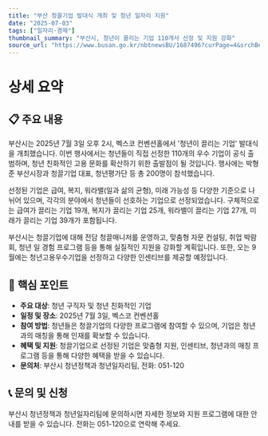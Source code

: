 ```yaml
---
title: "부산 청끌기업 발대식 개최 및 청년 일자리 지원"
date: "2025-07-03"
tags: ["일자리·경제"]
thumbnail_summary: "부산시, 청년이 끌리는 기업 110개사 선정 및 지원 강화"
source_url: "https://www.busan.go.kr/nbtnewsBU/1687496?curPage=4&srchBeginDt=&srchEndDt=&srchKey=&srchText="
---
```


# 상세 요약

## 📋 주요 내용
부산시는 2025년 7월 3일 오후 2시, 벡스코 컨벤션홀에서 '청년이 끌리는 기업' 발대식을 개최했습니다. 이번 행사에서는 청년들이 직접 선정한 110개의 우수 기업이 공식 출범하며, 청년 친화적인 고용 문화를 확산하기 위한 출발점이 될 것입니다. 행사에는 박형준 부산시장과 청끌기업 대표, 청년평가단 등 총 200명이 참석했습니다.

선정된 기업은 급여, 복지, 워라밸(일과 삶의 균형), 미래 가능성 등 다양한 기준으로 나뉘어 있으며, 각각의 분야에서 청년들이 선호하는 기업으로 선정되었습니다. 구체적으로는 급여가 끌리는 기업 19개, 복지가 끌리는 기업 25개, 워라밸이 끌리는 기업 27개, 미래가 끌리는 기업 39개가 포함됩니다.

부산시는 청끌기업에 대해 전담 청끌매니저를 운영하고, 맞춤형 자문 컨설팅, 취업 박람회, 청년 일 경험 프로그램 등을 통해 실질적인 지원을 강화할 계획입니다. 또한, 오는 9월에는 청년고용우수기업을 선정하고 다양한 인센티브를 제공할 예정입니다.

## 🎯 핵심 포인트
- **주요 대상**: 청년 구직자 및 청년 친화적인 기업
- **일정 및 장소**: 2025년 7월 3일, 벡스코 컨벤션홀
- **참여 방법**: 청년들은 청끌기업의 다양한 프로그램에 참여할 수 있으며, 기업은 청년과의 매칭을 통해 인재를 확보할 수 있습니다.
- **혜택 및 지원**: 청끌기업으로 선정된 기업은 맞춤형 지원, 인센티브, 청년과의 매칭 프로그램 등을 통해 다양한 혜택을 받을 수 있습니다.
- **문의처**: 부산시 청년정책과 청년일자리팀, 전화: 051-120

## 📞 문의 및 신청
부산시 청년정책과 청년일자리팀에 문의하시면 자세한 정보와 지원 프로그램에 대한 안내를 받을 수 있습니다. 전화는 051-120으로 연락해 주세요.
